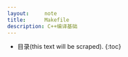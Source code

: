 ```yaml
---
layout:     note
title:      Makefile
description: C++编译基础
---
```



* 目录(this text will be scraped).
{:toc}